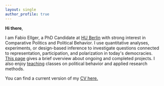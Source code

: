 ```yaml
---
layout: single
author_profile: true
---
```


**Hi there**, 

I am Fabio Ellger, a PhD Candidate at [HU Berlin](https://www.sowi.hu-berlin.de/en/lehrbereiche-en/comparative-political-behavior/team/fabio-ellger/fabio-ellger?set_language=en) with strong interest in Comparative Politics and Political Behavior. I use quantitative analyses, experiments, or design-based inference to investigate questions connected to representation, participation, and polarization in today's democracies. [This page](/research/) gives a brief overview about ongoing and completed projects. I also enjoy [teaching](/teaching/) classes on political behavior and applied research methods.

You can find a current version of my [CV here.](https://www.dropbox.com/s/cxe7pmo4tuop6e5/CV_Ellger.pdf?dl=0)
